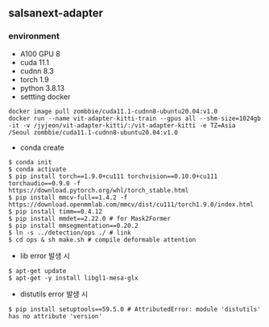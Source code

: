 ## salsanext-adapter

### environment 
* A100 GPU 8
* cuda 11.1
* cudnn 8.3
* torch 1.9
* python 3.8.13
* settting docker 
```
docker image pull zombbie/cuda11.1-cudnn8-ubuntu20.04:v1.0 
docker run --name vit-adapter-kitti-train --gpus all --shm-size=1024gb -it -v /jyjeon/vit-adapter-kitti/:/vit-adapter-kitti -e TZ=Asia
/Seoul zombbie/cuda11.1-cudnn8-ubuntu20.04:v1.0
```
* conda create
```
$ conda init
$ conda activate
$ pip install torch==1.9.0+cu111 torchvision==0.10.0+cu111 torchaudio==0.9.0 -f https://download.pytorch.org/whl/torch_stable.html
$ pip install mmcv-full==1.4.2 -f https://download.openmmlab.com/mmcv/dist/cu111/torch1.9.0/index.html
$ pip install timm==0.4.12
$ pip install mmdet==2.22.0 # for Mask2Former
$ pip install mmsegmentation==0.20.2
$ ln -s ../detection/ops ./ # link 
$ cd ops & sh make.sh # compile deformable attention
```
*  lib error 발생 시
```
$ apt-get update
$ apt-get -y install libgl1-mesa-glx
```


* distutils error 발생 시 
```
$ pip install setuptools==59.5.0 # AttributedError: module 'distutils' has no attribute 'version'
```

